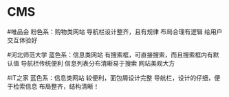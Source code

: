 # CMS
#唯品会
粉色系：购物类网站
导航栏设计整齐，且有规律
布局合理有逻辑
给用户交互体验好

#河北师范大学
蓝色系：信息类网站
有搜索框，可直接搜索，而且搜索框内有默认值
导航栏传统便利
信息列表分布清晰易于搜索
网站美观大方

#IT之家
蓝色系：信息类网站
较便利，面包屑设计完整
导航栏，设计的仔细，便于检索信息
布局整齐，结构清晰！
